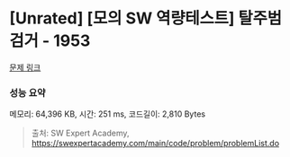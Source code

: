# [Unrated] [모의 SW 역량테스트] 탈주범 검거 - 1953 

[문제 링크](https://swexpertacademy.com/main/code/problem/problemDetail.do?contestProbId=AV5PpLlKAQ4DFAUq) 

### 성능 요약

메모리: 64,396 KB, 시간: 251 ms, 코드길이: 2,810 Bytes



> 출처: SW Expert Academy, https://swexpertacademy.com/main/code/problem/problemList.do